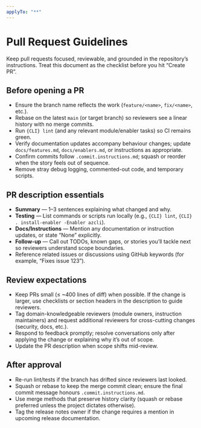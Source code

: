 ```yaml
---
applyTo: "**"
---
```


# Pull Request Guidelines

Keep pull requests focused, reviewable, and grounded in the repository’s instructions. Treat this document as the checklist before you hit “Create PR”.

## Before opening a PR

- Ensure the branch name reflects the work (`feature/<name>`, `fix/<name>`, etc.).
- Rebase on the latest `main` (or target branch) so reviewers see a linear history with no merge commits.
- Run `{CLI} lint` (and any relevant module/enabler tasks) so CI remains green.
- Verify documentation updates accompany behaviour changes; update `docs/features.md`, `docs/enablers.md`, or instructions as appropriate.
- Confirm commits follow `.commit.instructions.md`; squash or reorder when the story feels out of sequence.
- Remove stray debug logging, commented-out code, and temporary scripts.

## PR description essentials

- **Summary** — 1–3 sentences explaining what changed and why.
- **Testing** — List commands or scripts run locally (e.g., `{CLI} lint`, `{CLI} . install-enabler -Enabler azcli`).
- **Docs/Instructions** — Mention any documentation or instruction updates, or state “None” explicitly.
- **Follow-up** — Call out TODOs, known gaps, or stories you’ll tackle next so reviewers understand scope boundaries.
- Reference related issues or discussions using GitHub keywords (for example, “Fixes issue 123”).

## Review expectations

- Keep PRs small (≤ ~400 lines of diff) when possible. If the change is larger, use checklists or section headers in the description to guide reviewers.
- Tag domain-knowledgeable reviewers (module owners, instruction maintainers) and request additional reviewers for cross-cutting changes (security, docs, etc.).
- Respond to feedback promptly; resolve conversations only after applying the change or explaining why it’s out of scope.
- Update the PR description when scope shifts mid-review.

## After approval

- Re-run lint/tests if the branch has drifted since reviewers last looked.
- Squash or rebase to keep the merge commit clean; ensure the final commit message honours `.commit.instructions.md`.
- Use merge methods that preserve history clarity (squash or rebase preferred unless the project dictates otherwise).
- Tag the release notes owner if the change requires a mention in upcoming release documentation.

